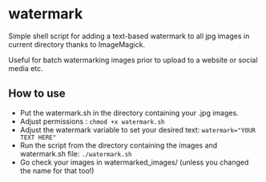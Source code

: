 # watermark
Simple shell script for adding a text-based watermark to all jpg images in current directory thanks to ImageMagick.

Useful for batch watermarking images prior to upload to a website or social media etc.

## How to use
- Put the watermark.sh in the directory containing your .jpg images.
- Adjust permissions : 
    `chmod +x watermark.sh`
- Adjust the watermark variable to set your desired text:
    `watermark="YOUR TEXT HERE"`
- Run the script from the directory containing the images and watermark.sh file:
    `./watermark.sh`
- Go check your images in watermarked_images/ (unless you changed the name for that too!)
